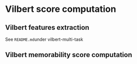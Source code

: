 # Vilbert score computation

## Vilbert features extraction 
See  `README.md`under vilbert-multi-task

## Vilbert memorability score computation 



